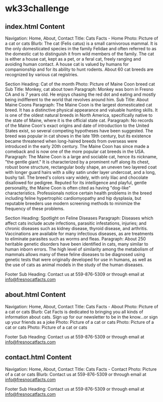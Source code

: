 # wk33challenge #
## index.html Content ##
Navigation: Home, About, Contact
Title: Cats Facts - Home
Photo: Picture of a cat or cats
Blurb: The cat (Felis catus) is a small carnivorous mammal. It is the only domesticated species in the family Felidae and often referred to as the domestic cat to distinguish it from wild members of the family. The cat is either a house cat, kept as a pet, or a feral cat, freely ranging and avoiding human contact. A house cat is valued by humans for companionship and for its ability to hunt rodents. About 60 cat breeds are recognized by various cat registries.

Section Heading: Cat of the month
Photo: Picture of Maine Coon breed cat
Sub Title: Monkey, cat about town
Paragraph: Monkey was born in Fresno CA and is 7 years old. He enjoys chasing the red dot and eating and mostly being indifferent to the world that revolves around him.
Sub Title: About Maine Coons
Paragraph: The Maine Coon is the largest domesticated cat breed. It has a distinctive physical appearance and valuable hunting skills. It is one of the oldest natural breeds in North America, specifically native to the state of Maine, where it is the official state cat.
Paragraph: No records of the Maine Coon's exact origins and date of introduction to the United States exist, so several competing hypotheses have been suggested. The breed was popular in cat shows in the late 19th century, but its existence became threatened when long-haired breeds from overseas were introduced in the early 20th century. The Maine Coon has since made a comeback and is now one of the more popular cat breeds in the USA.
Paragraph: The Maine Coon is a large and sociable cat, hence its nickname, "the gentle giant." It is characterized by a prominent ruff along its chest, robust bone structure, rectangular body shape, an uneven two layered coat with longer guard hairs with a silky satin under layer undercoat, and a long, bushy tail. The breed's colors vary widely, with only lilac and chocolate disallowed for pedigree. Reputed for its intelligence and playful, gentle personality, the Maine Coon is often cited as having "dog-like" characteristics. Professionals notice certain health problems in the breed including feline hypertrophic cardiomyopathy and hip dysplasia, but reputable breeders use modern screening methods to minimize the frequency of these problems.

Section Heading: Spotlight on Feline Diseases
Paragraph: Diseases which affect cats include acute infections, parasitic infestations, injuries; and chronic diseases such as kidney disease, thyroid disease, and arthritis. Vaccinations are available for many infectious diseases, as are treatments to eliminate parasites such as worms and fleas.
Paragraph: About 250 heritable genetic disorders have been identified in cats, many similar to human inborn errors. The high level of similarity among the metabolism of mammals allows many of these feline diseases to be diagnosed using genetic tests that were originally developed for use in humans, as well as the use of cats as animal models in the study of the human diseases.

Footer
Sub Heading: Contact us at 559-876-5309 or through email at info@fresnocatfacts.com

## about.html Content ##
Navigation: Home, About, Contact
Title: Cats Facts - About
Photo: Picture of a cat or cats
Blurb: Cat Facts is dedicated to bringing you all kinds of information about cats. Sign up for our newsletter to be in the know...or sign up your friends as a joke
Photo: Picture of a cat or cats
Photo: Picture of a cat or cats
Photo: Picture of a cat or cats

Footer
Sub Heading: Contact us at 559-876-5309 or through email at info@fresnocatfacts.com

## contact.html Content ##
Navigation: Home, About, Contact
Title: Cats Facts - Contact
Photo: Picture of a cat or cats
Blurb: Contact us at 559-876-5309 or through email at info@fresnocatfacts.com

Footer
Sub Heading: Contact us at 559-876-5309 or through email at info@fresnocatfacts.com
